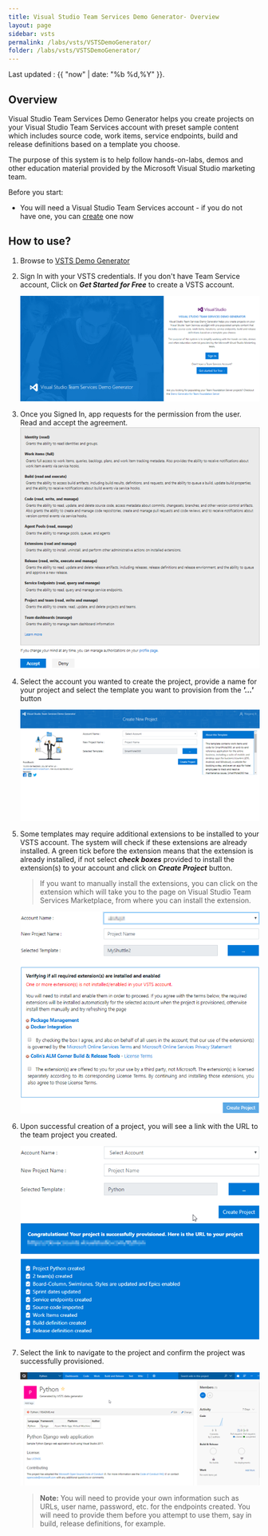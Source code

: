 ```yaml
---
title: Visual Studio Team Services Demo Generator- Overview 
layout: page
sidebar: vsts
permalink: /labs/vsts/VSTSDemoGenerator/
folder: /labs/vsts/VSTSDemoGenerator/
---
```

Last updated : {{ "now" | date: "%b %d,%Y" }}.

## Overview

Visual Studio Team Services Demo Generator helps you create projects on your Visual Studio Team Services account with preset sample content which includes source code, work items, service endpoints, build and release definitions based on a template you choose.

The purpose of this system is to help follow hands-on-labs, demos and other education material provided by the Microsoft Visual Studio marketing team.

Before you start:

- You will need a Visual Studio Team Services account - if you do not have one, you can  [create](https://www.visualstudio.com/team-services/) one now

## How to use?

1. Browse to [VSTS Demo Generator](https://vstsdemogenerator.azurewebsites.net/)

   

1. Sign In with your VSTS credentials. If you don't have Team Service account, Click on ***Get Started for Free*** to create a VSTS account.

     ![](images/1.png)
   

1. Once you Signed In, app requests for the permission from the user. Read and accept the agreement.
         ![](images/2.png)

1. Select the account you wanted to create the project, provide a name for your project and select the template you want to provision from the ***'...'*** button
  
   ![](images/3.png)

1. Some templates may require additional extensions to be installed to your VSTS account. The system will check if these extensions are already installed. A green tick before the extension means that the extension is already installed, if not select ***check boxes*** provided to install the extension(s) to your account and click on ***Create Project*** button.

   >If you want to manually install the extensions, you can click on the extension which will take you to the page on Visual Studio Team Services Marketplace, from where you can install the extension.

   ![](images/4.png)

6. Upon successful creation of a project, you will see a link with the URL to the team project you created.

   ![](images/6.png)

7. Select the link to navigate to the project and confirm the project was successfully provisioned.

   ![](images/7.png)

   >**Note:** You will need to provide your own information such as URLs, user name, password, etc. for the endpoints created. You will need to provide them before you attempt to use them, say in build, release definitions, for example.